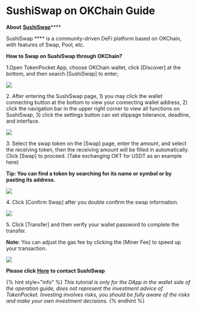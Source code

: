 # SushiSwap on OKChain Guide

**About** [**SushiSwap**](https://sushi.com)****

SushiSwap **** is a community-driven DeFi platform based on OKChain, with features of Swap, Pool, etc.

**How to Swap on SushiSwap through OKChain?**

1.Open TokenPocket App, choose OKChain wallet, click \[Discover] at the bottom, and then search \[SushiSwap] to enter;

![](<../../.gitbook/assets/dex-shou-ye- (4).jpg>)

2\. After entering the SushiSwap page, 1) you may click the wallet connecting button at the bottom to view your connecting wallet address, 2) click the navigation bar in the upper right corner to view all functions on SushiSwap, 3) click the settings button can set slippage tolerance, deadline, and interface.

![](../../.gitbook/assets/sushiswap.png)

3\. Select the swap token on the \[Swap] page, enter the amount, and select the receiving token, then the receiving amount will be filled in automatically. Click \[Swap] to proceed. (Take exchanging OKT for USDT as an example here)

**Tip: You can find a token by searching for its name or symbol or by pasting its address.**

![](../../.gitbook/assets/sushi1.jpg)

4\. Click \[Confirm Swap] after you double confirm the swap information.

![](../../.gitbook/assets/sushi2.jpg)

5\. Click \[Transfer] and then verify your wallet password to complete the transfer.

**Note:** You can adjust the gas fee by clicking the \[Miner Fee] to speed up your transaction.

![](../../.gitbook/assets/sushi3.jpg)

**Please click** [**Here**](https://twitter.com/SushiSwap) **to contact SushiSwap**

{% hint style="info" %}
_This tutorial is only for the DApp in the wallet side of the operation guide, does not represent the investment advice of TokenPocket. Investing involves risks, you should be fully aware of the risks and make your own investment decisions._
{% endhint %}
